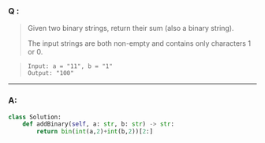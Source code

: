 ### Q :
> Given two binary strings, return their sum (also a binary string).
>
> The input strings are both non-empty and contains only characters 1 or 0.

> ```
> Input: a = "11", b = "1"
> Output: "100"
> ```

***

### A:


```python
class Solution:
    def addBinary(self, a: str, b: str) -> str:
        return bin(int(a,2)+int(b,2))[2:]
```
